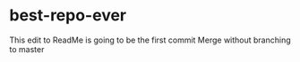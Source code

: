 # best-repo-ever

This edit to ReadMe is going to be the first commit 
Merge without branching to master
